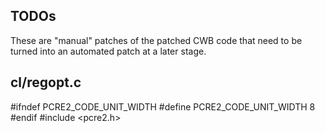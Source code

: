 ## TODOs

These are "manual" patches of the patched CWB code that need to be turned into
an automated patch at a later stage.

cl/regopt.c
-----------

#ifndef PCRE2_CODE_UNIT_WIDTH
#define PCRE2_CODE_UNIT_WIDTH 8
#endif
#include <pcre2.h>

